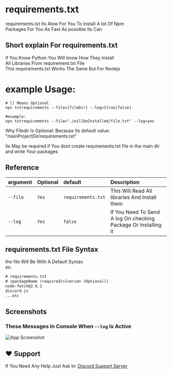 
# requirements.txt

requirements.txt Its Alow For You To Install A lot Of Npm
<br>
Packages For You As Fast As possible Its Can

## Short explain For requirements.txt
if You Know Python You Will know How They
Install <br>
All Libraries From requirement.txt File
<br>
This requirements.txt Works The Same But For Nodejs

# example Usage:
```shell
# [] Means Optional
npx txtrequirements --file=[fileDir] --log=[true|false]

#example:
npx txtrequirements --file="./willbeInstalled/file.txt" --log=yes
```
Why Filedir Is Optional:
Because Its default value: "mainProjectDir/requirements.txt"

its May be required if You dont create requirements.txt
file in the main dir and write Your packages


## Reference

| argument |Optional| default     | Description                |
| :-------- |:-------| :------- | :------------------------- |
| `--file` |`Yes`| `requirements.txt` | This Will Read All libraries And Install them |
| `--log`      |`Yes`| `false` | If You Need To Send A log On checking Package Or Installing it |

## requirements.txt File Syntax
the file Will Be With A Default Syntax <br>
ex:
```txt
# requirements.txt
# <packageName (required)>[verion (Optional)]
node-fetch@2.6.1
discord.js
...etc
```


## Screenshots
### These Messages In Console When `--log` Is Active
![App Screenshot](https://i.ibb.co/stcM6p5/Screenshot-2021-12-19-194747.jpg)


## ♥ Support

If You Need Any Help Just Ask In: [Discord Support Server](https://discord.gg/CuBnSfaFz3)

